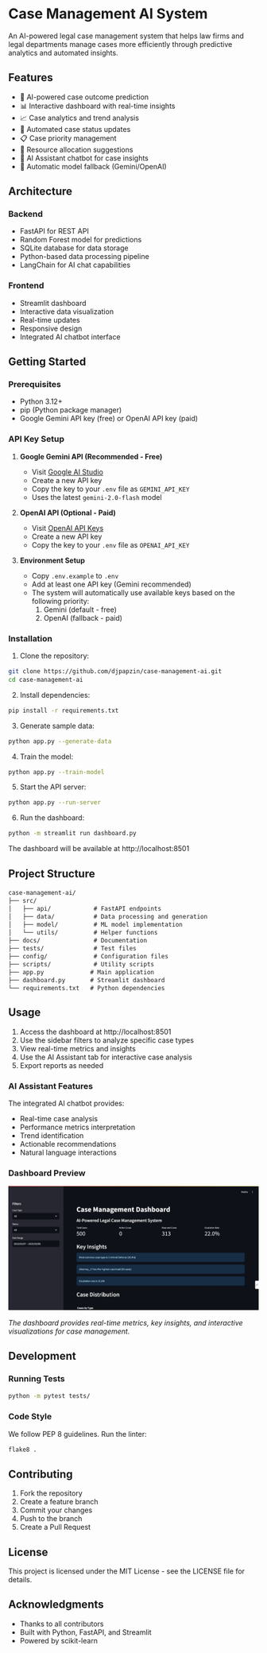 # Case Management AI System

An AI-powered legal case management system that helps law firms and legal departments manage cases more efficiently through predictive analytics and automated insights.

## Features

- 🤖 AI-powered case outcome prediction
- 📊 Interactive dashboard with real-time insights
- 📈 Case analytics and trend analysis
- 🔄 Automated case status updates
- 📋 Case priority management
- 👥 Resource allocation suggestions
- 💬 AI Assistant chatbot for case insights
- 🔄 Automatic model fallback (Gemini/OpenAI)

## Architecture

### Backend
- FastAPI for REST API
- Random Forest model for predictions
- SQLite database for data storage
- Python-based data processing pipeline
- LangChain for AI chat capabilities

### Frontend
- Streamlit dashboard
- Interactive data visualization
- Real-time updates
- Responsive design
- Integrated AI chatbot interface

## Getting Started

### Prerequisites
- Python 3.12+
- pip (Python package manager)
- Google Gemini API key (free) or OpenAI API key (paid)

### API Key Setup

1. **Google Gemini API (Recommended - Free)**
   - Visit [Google AI Studio](https://aistudio.google.com/app/apikey)
   - Create a new API key
   - Copy the key to your `.env` file as `GEMINI_API_KEY`
   - Uses the latest `gemini-2.0-flash` model

2. **OpenAI API (Optional - Paid)**
   - Visit [OpenAI API Keys](https://platform.openai.com/settings/organization/api-keys)
   - Create a new API key
   - Copy the key to your `.env` file as `OPENAI_API_KEY`

3. **Environment Setup**
   - Copy `.env.example` to `.env`
   - Add at least one API key (Gemini recommended)
   - The system will automatically use available keys based on the following priority:
     1. Gemini (default - free)
     2. OpenAI (fallback - paid)

### Installation

1. Clone the repository:
```bash
git clone https://github.com/djpapzin/case-management-ai.git
cd case-management-ai
```

2. Install dependencies:
```bash
pip install -r requirements.txt
```

3. Generate sample data:
```bash
python app.py --generate-data
```

4. Train the model:
```bash
python app.py --train-model
```

5. Start the API server:
```bash
python app.py --run-server
```

6. Run the dashboard:
```bash
python -m streamlit run dashboard.py
```

The dashboard will be available at http://localhost:8501

## Project Structure

```
case-management-ai/
├── src/
│   ├── api/            # FastAPI endpoints
│   ├── data/           # Data processing and generation
│   ├── model/          # ML model implementation
│   └── utils/          # Helper functions
├── docs/               # Documentation
├── tests/              # Test files
├── config/             # Configuration files
├── scripts/            # Utility scripts
├── app.py             # Main application
├── dashboard.py       # Streamlit dashboard
└── requirements.txt   # Python dependencies
```

## Usage

1. Access the dashboard at http://localhost:8501
2. Use the sidebar filters to analyze specific case types
3. View real-time metrics and insights
4. Use the AI Assistant tab for interactive case analysis
5. Export reports as needed

### AI Assistant Features

The integrated AI chatbot provides:
- Real-time case analysis
- Performance metrics interpretation
- Trend identification
- Actionable recommendations
- Natural language interactions

### Dashboard Preview

![Case Management Dashboard](docs/images/demo.jpeg)

*The dashboard provides real-time metrics, key insights, and interactive visualizations for case management.*

## Development

### Running Tests
```bash
python -m pytest tests/
```

### Code Style
We follow PEP 8 guidelines. Run the linter:
```bash
flake8 .
```

## Contributing

1. Fork the repository
2. Create a feature branch
3. Commit your changes
4. Push to the branch
5. Create a Pull Request

## License

This project is licensed under the MIT License - see the LICENSE file for details.

## Acknowledgments

- Thanks to all contributors
- Built with Python, FastAPI, and Streamlit
- Powered by scikit-learn 